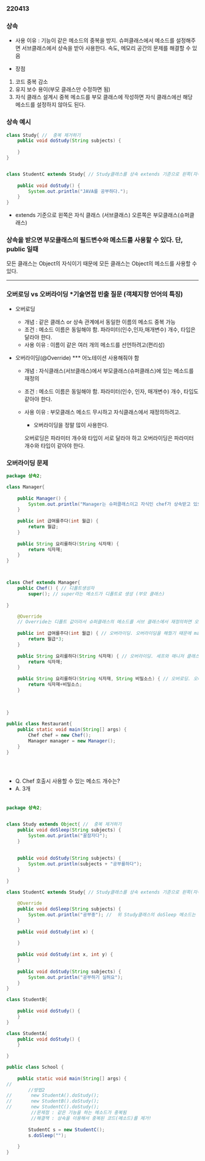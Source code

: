 ### 220413


### 상속
- 사용 이유
: 기능이 같은 메소드의 중복을 방지. 슈퍼클래스에서 메소드를 설정해주면 서브클래스에서 상속을 받아 사용한다.
속도, 메모리 공간의 문제를 해결할 수 있음

- 장점
1. 코드 중복 감소
2. 유지 보수 용이(부모 클래스만 수정하면 됨)
3. 자식 클래스 설계시 중복 메소드를 부모 클래스에 작성하면 
자식 클래스에선 해당 메소드를 설정하지 않아도 된다. 


### 상속 예시

```java
class Study{ //  중복 제거하기
	public void doStudy(String subjects) {
		
	}
}


class StudentC extends Study{ // Study클래스를 상속 extends 기준으로 왼쪽(자식) 오른쪽(부모)
	
	public void doStudy() {
		System.out.println("JAVA를 공부하다.");
	}
}
```

- extends 기준으로 왼쪽은 자식 클래스 (서브클래스) 오른쪽은 부모클래스(슈퍼클래스)

### 상속을 받으면 부모클래스의 필드변수와 메소드를 사용할 수 있다. 단,   public 일때 
모든 클래스는  Object의 자식이기 때문에 
모든 클래스는  Object의 메소드를 사용할 수 있다.

--- 

### 오버로딩 vs 오버라이딩 *기술면접 빈출 질문 (객체지향 언어의 특징)

- 오버로딩 
    - 개념 : 같은 클래스 or 상속 관계에서 동일한 이름의 메소드 중복 가능
    - 조건 : 메소드 이름은 동일해야 함. 파라미터(인수,인자,매개변수) 개수, 타입은 달라야 한다.
    - 사용 이유 : 이름이 같은 여러 개의 메소드를 선언하려고(편리성)




- 오버라이딩(@Override) *** 어노테이션 사용해줘야 함
    - 개념 :  자식클래스(서브클래스)에서 부모클래스(슈퍼클래스)에 있는 메소드를 재정의
    - 조건 : 메소드 이름은 동일해야 함. 파라미터(인수, 인자, 매개변수) 개수, 타입도 같아야 한다.
    - 사용 이유 : 부모클래스 메소드 무시하고 자식클래스에서 재정의하려고.


        *  오버라이딩을 정말 많이 사용한다.

        오버로딩은 파라미터 개수와 타입이 서로 달라야 하고 
        오버라이딩은 파라미터 개수와 타입이 같아야 한다.




### 오버라이딩 문제
``` java
package 상속2;

class Manager{
	
	public Manager() {	
		System.out.println("Manager는 슈퍼클래스이고 자식인 chef가 상속받고 있으니 결과는 두번 나올겁니다.");
	}
	
	public int 급여를주다(int 월급) {
		return 월급;
	}
	
	public String 요리를하다(String 식자재) {
		return 식자재;
	}
}



class Chef extends Manager{
	public Chef() { // 디폴트생성자
		super(); // super라는 메소드가 디폴트로 생성 (부모 클래스)
	
}

	@Override
	// Override는 디폴트 값이라서 슈퍼클래스의 메소드를 서브 클래스에서 재정의하면 오버라이딩이 됨 ( 메소드, 이름, 타입은 모두 같아야 됨)
	
	public int 급여를주다(int 월급) { // 오버라이딩. 오버라이딩을 해줬기 때문에 manager클래스의 급여 메소드는 삭제됨 => 1개
		return 월급*3;
	}
	
	public String 요리를하다(String 식자재) { // 오버라이딩. 세프와 매니저 클래스의 메소드가 동일해서 자식에 있는 메소드 1개만 인식이 됨. => 2개
		return 식자재;
	}
	
	public String 요리를하다(String 식자재, String 비밀소스) { // 오버로딩. 오버로딩으로 사용 가능한 메소드가 됨 => 3개
		return 식자재+비밀소스;
	}
	
	
	
}

public class Restaurant{
	public static void main(String[] args) {
		Chef chef = new Chef();
		Manager manager = new Manager();
	}
}


	

```

- Q. Chef 호출시 사용할 수 있는 메소드 개수는? 
- A. 3개




####
```java

package 상속2;


class Study extends Object{ //  중복 제거하기
	public void doSleep(String subjects) {
		System.out.println("꿀잠자다");
	}
	
	
	public void doStudy(String subjects) {
		System.out.println(subjects + "공부를하다");
	}
	
}

class StudentC extends Study{ // Study클래스를 상속 extends 기준으로 왼쪽(자식) 오른쪽(부모)
	
	@Override
	public void doSleep(String subjects) {
		System.out.println("공부중"); //  위 Study클래스의 doSleep 메소드는 오버라이딩으로 무시됨
	} 
	
	public void doStudy(int x) {
		
	}
	
	public void doStudy(int x, int y) {
	}
	
	public void doStudy(String subjects) {
		System.out.println("공부하기 실허요");
	}
}

class StudentB{
	
	public void doStudy() {
	}
}

class StudentA{
	public void doStudy() {
	}
	
}

public class School {
	
	public static void main(String[] args) {
//		
		//방법2
//		 new StudentA().doStudy(); 
//		 new StudentB().doStudy(); 
//		 new StudentC().doStudy(); 
		 //문제점 : 같은 기능을 하는 메소드가 중복됨
		 //해결책 : 상속을 이용해서 중복된 코드(메소드)를 제거!
		 
		StudentC s = new StudentC();
		s.doSleep("");
	
	}
}
